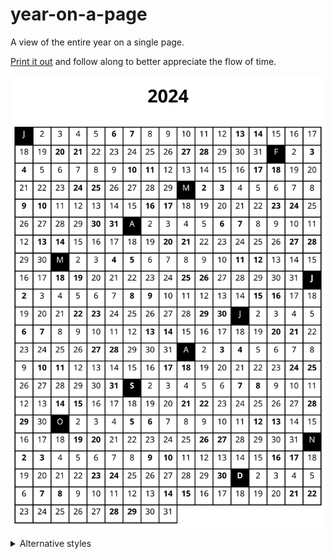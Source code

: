 # year-on-a-page

A view of the entire year on a single page.

[Print it out](renders/2024-default.svg) and follow along to better appreciate the flow of time.

<p align="center">
  <img src="renders/2024-month.svg" />
</p>

<details>
<summary>Alternative styles</summary>

<p align="center">
  <img src="renders/2024-default.svg" />
</p>

<p align="center">
  <img src="renders/2024-monthkorean.svg" />
</p>

</details>
